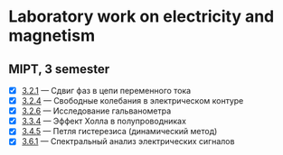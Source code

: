 # Laboratory work on electricity and magnetism
## MIPT, 3 semester 
- [x]  [3.2.1](https://github.com/cardoholic/GenPhys-labs_3sem/blob/master/3.2.1/3.2.1.pdf) &mdash;  Сдвиг фаз в цепи переменного тока  
- [x]  [3.2.4](https://github.com/cardoholic/GenPhys-labs_3sem/blob/master/3.2.4/3.2.4.pdf) &mdash;  Свободные колебания в электрическом контуре
- [x]  [3.2.6](https://github.com/cardoholic/GenPhys-labs_3sem/blob/master/3.2.6/3.2.6.pdf) &mdash;  Исследование гальванометра 
- [x]  [3.3.4](https://github.com/cardoholic/GenPhys-labs_3sem/blob/master/3.3.4/3.3.4.pdf) &mdash; Эффект Холла в полупроводниках
- [x] [3.4.5](https://github.com/cardoholic/GenPhys-labs_3sem/blob/master/3.4.5/3.4.5.pdf) &mdash; Петля гистерезиса (динамический метод)
- [x] [3.6.1](https://github.com/cardoholic/GenPhys-labs_3sem/blob/master/3.6.1/3.6.1.pdf) &mdash; Спектральный анализ электрических сигналов
